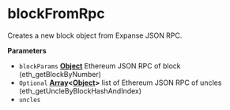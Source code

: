 <!-- Generated by documentation.js. Update this documentation by updating the source code. -->

# blockFromRpc

Creates a new block object from Expanse JSON RPC.

**Parameters**

-   `blockParams` **[Object](https://developer.mozilla.org/en-US/docs/Web/JavaScript/Reference/Global_Objects/Object)** Ethereum JSON RPC of block (eth_getBlockByNumber)
-   `Optional` **[Array](https://developer.mozilla.org/en-US/docs/Web/JavaScript/Reference/Global_Objects/Array)&lt;[Object](https://developer.mozilla.org/en-US/docs/Web/JavaScript/Reference/Global_Objects/Object)>** list of Ethereum JSON RPC of uncles (eth_getUncleByBlockHashAndIndex)
-   `uncles`  
